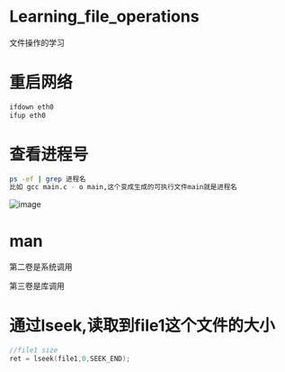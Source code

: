 # Learning_file_operations
文件操作的学习

# 重启网络

```bash
ifdown eth0
ifup eth0
```

# 查看进程号

```bash
ps -ef | grep 进程名
比如 gcc main.c - o main,这个变成生成的可执行文件main就是进程名
```

![image](https://github.com/1AoB/Learning_file_operations/assets/78208268/8a84e4fc-1bd0-42c9-9b3d-f6e4d63a4d24)

# man

第二卷是系统调用

第三卷是库调用

# 通过lseek,读取到file1这个文件的大小
```c
//file1 size
ret = lseek(file1,0,SEEK_END);
```
